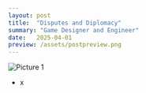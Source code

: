 ```yaml
---
layout: post
title:  "Disputes and Diplomacy"
summary: "Game Designer and Engineer"
date:   2025-04-01
preview: /assets/postpreview.png
---
```


![Picture 1](/assets/disputesanddiplomacy.png)

- x
